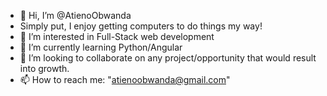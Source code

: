 - 👋 Hi, I’m @AtienoObwanda
- Simply put, I enjoy getting computers to do things my way!
- 👀 I’m interested in Full-Stack web development
- 🌱 I’m currently learning Python/Angular
- 💞️ I’m looking to collaborate on any project/opportunity that would result into growth.
- 📫 How to reach me: "atienoobwanda@gmail.com"

<!---
AtienoObwanda/AtienoObwanda is a ✨ special ✨ repository because its `README.md` (this file) appears on your GitHub profile.
You can click the Preview link to take a look at your changes.
--->
